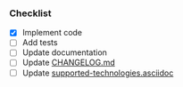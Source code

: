 <!--

Replace this comment with a description of what's being changed by this PR.

If this PR should close an issue, please add one of the magic keywords
(e.g. Fixes) followed by the issue number. For more info see:
https://help.github.com/articles/closing-issues-using-keywords/

If this pull request is work in progress, create a draft PR instead of prefixing the title with WIP.

-->

### Checklist

<!-- Potential tasks related to a new PR. Remove tasks that are not relevant -->

- [x] Implement code
- [ ] Add tests
- [ ] Update documentation
- [ ] Update [CHANGELOG.md](CHANGELOG.md)
- [ ] Update [supported-technologies.asciidoc](docs/supported-technologies.asciidoc)
